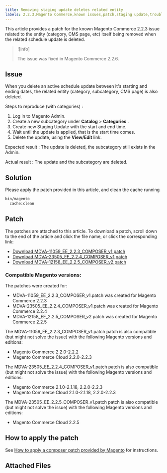 ```yaml
---
title: Removing staging update deletes related entity
labels: 2.2.3,Magento Commerce,known issues,patch,staging update,troubleshooting
---
```


This article provides a patch for the known Magento Commerce 2.2.3 issue related to the entity (category, CMS page, etc) itself being removed when the related schedule update is deleted.

>![info]
>
>The issue was fixed in Magento Commerce 2.2.6.

## Issue

When you delete an active schedule update between it's starting and ending dates, the related entity (category, subcategory, CMS page) is also deleted.

 <span class="wysiwyg-underline">Steps to reproduce (with categories)</span> :

1. Log in to Magento Admin.
1. Create a new subcategory under **Catalog** > **Categories** .
1. Create new Staging Update with the start and end time.
1. Wait until the update is applied, that is the start time comes.
1. Delete the update, using the **View/Edit** link.

 <span class="wysiwyg-underline">Expected result</span> : The update is deleted, the subcategory still exists in the Admin.

 <span class="wysiwyg-underline">Actual result</span> : The update and the subcategory are deleted.

## Solution

Please apply the patch provided in this article, and clean the cache running

```bash
bin/magento
  cache:clean
```

## Patch

The patches are attached to this article. To download a patch, scroll down to the end of the article and click the file name, or click the corresponding link:

* [Download MDVA-11059\_EE\_2.2.3\_COMPOSER\_v1.patch](assets/MDVA-11059_EE_2.2.3_COMPOSER_v1.patch.zip)
* [Download MDVA-23505\_EE\_2.2.4\_COMPOSER\_v1.patch](assets/MDVA-23505_EE_2.2.4_COMPOSER_v1.patch.zip)
* [Download MDVA-12158\_EE\_2.2.5\_COMPOSER\_v2.patch](assets/MDVA-12158_EE_2.2.5_COMPOSER_v2.patch.zip)

### Compatible Magento versions:

The patches were created for:

* MDVA-11059\_EE\_2.2.3\_COMPOSER\_v1.patch was created for Magento Commerce 2.2.3
* MDVA-23505\_EE\_2.2.4\_COMPOSER\_v1.patch was created for Magento Commerce 2.2.4
* MDVA-12158\_EE\_2.2.5\_COMPOSER\_v2.patch was created for Magento Commerce 2.2.5

The MDVA-11059\_EE\_2.2.3\_COMPOSER\_v1.patch patch is also compatible (but might not solve the issue) with the following Magento versions and editions:

* Magento Commerce 2.2.0-2.2.2
* Magento Commerce Cloud 2.2.0-2.2.3

The MDVA-23505\_EE\_2.2.4\_COMPOSER\_v1.patch patch is also compatible (but might not solve the issue) with the following Magento versions and editions:

* Magento Commerce 2.1.0-2.1.18, 2.2.0-2.2.3
* Magento Commerce Cloud 2.1.0-2.1.18, 2.2.0-2.2.3

The MDVA-23505\_EE\_2.2.5\_COMPOSER\_v1.patch patch is also compatible (but might not solve the issue) with the following Magento versions and editions:

* Magento Commerce Cloud 2.2.5

## How to apply the patch

See [How to apply a composer patch provided by Magento](https://support.magento.com/hc/en-us/articles/360028367731) for instructions.

## Attached Files
